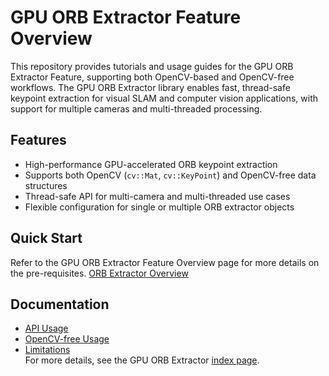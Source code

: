 # GPU ORB Extractor Feature Overview

This repository provides tutorials and usage guides for the GPU ORB Extractor Feature, supporting both OpenCV-based and OpenCV-free workflows. The GPU ORB Extractor library enables fast, thread-safe keypoint extraction for visual SLAM and computer vision applications, with support for multiple cameras and multi-threaded processing.

## Features

- High-performance GPU-accelerated ORB keypoint extraction
- Supports both OpenCV (`cv::Mat`, `cv::KeyPoint`) and OpenCV-free data structures
- Thread-safe API for multi-camera and multi-threaded use cases
- Flexible configuration for single or multiple ORB extractor objects

## Quick Start

Refer to the GPU ORB Extractor Feature Overview page for more details on the pre-requisites.
[ORB Extractor Overview](https://docs.openedgeplatform.intel.com/edge-ai-suites/robotics-ai-suite/main/robotics/dev_guide/tutorials_amr/perception/orb-extractor/package-use.html)

## Documentation

- [API Usage](https://docs.openedgeplatform.intel.com/edge-ai-suites/robotics-ai-suite/main/robotics/dev_guide/tutorials_amr/perception/orb-extractor/api-use.html)
- [OpenCV-free Usage](https://docs.openedgeplatform.intel.com/edge-ai-suites/robotics-ai-suite/main/robotics/dev_guide/tutorials_amr/perception/orb-extractor/orbocvfree-use.html)
- [Limitations](https://docs.openedgeplatform.intel.com/edge-ai-suites/robotics-ai-suite/main/robotics/dev_guide/tutorials_amr/perception/orb-extractor/limitation.html)  
For more details, see the GPU ORB Extractor [index page](https://docs.openedgeplatform.intel.com/edge-ai-suites/robotics-ai-suite/main/robotics/dev_guide/tutorials_amr/perception/orb-extractor/index.html).
